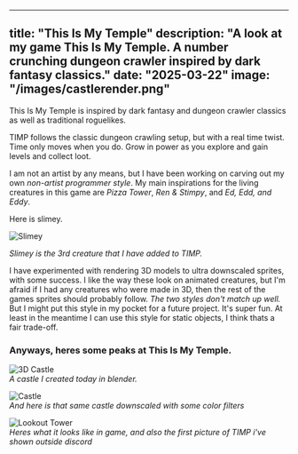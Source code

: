 
---
title: "This Is My Temple"
description: "A look at my game This Is My Temple. A number crunching dungeon crawler inspired by dark fantasy classics."
date: "2025-03-22"
image: "/images/castlerender.png"
---

<!-- # This Is My Temple
#### *A look at my game This Is My Temple. A number crunching dungeon crawler inspired by dark fantasy classics.* -->

This Is My Temple is inspired by dark fantasy and dungeon crawler classics as well as traditional roguelikes.

TIMP follows the classic dungeon crawling setup, but with a real time twist. Time only moves when you do. Grow in power as you explore and gain levels and collect loot.

I am not an artist by any means, but I have been working on carving out my own *non-artist programmer style*. My main inspirations for the living creatures in this game are *Pizza Tower*, *Ren & Stimpy*, and *Ed, Edd, and Eddy*.

Here is slimey.

![Slimey](/images/slimey.png)

*Slimey is the 3rd creature that I have added to TIMP.*

I have experimented with rendering 3D models to ultra downscaled sprites, with some success. I like the way these look on animated creatures, but I'm afraid if I had any creatures who were made in 3D, then the rest of the games sprites should probably follow. *The two styles don't match up well.*  
But I might put this style in my pocket for a future project. It's super fun. At least in the meantime I can use this style for static objects, I think thats a fair trade-off.

### Anyways, heres some peaks at This Is My Temple.

![3D Castle](/images/regularcastle.png)  
*A castle I created today in blender.*

![Castle](/images/castlerender.png)  
*And here is that same castle downscaled with some color filters*

![Lookout Tower](/images/roof.png)  
*Heres what it looks like in game, and also the first picture of TIMP i've shown outside discord*



